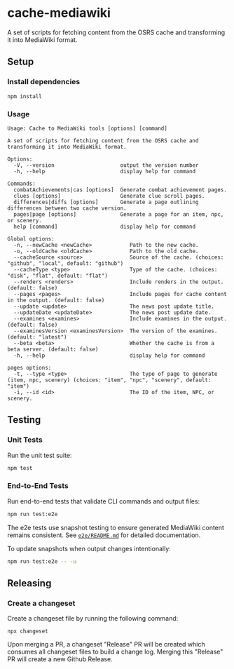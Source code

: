 # cache-mediawiki

A set of scripts for fetching content from the OSRS cache and transforming it into MediaWiki format.

## Setup

### Install dependencies

```
npm install
```

### Usage

```
Usage: Cache to MediaWiki tools [options] [command]

A set of scripts for fetching content from the OSRS cache and transforming it into MediaWiki format.

Options:
  -V, --version                     output the version number
  -h, --help                        display help for command

Commands:
  combatAchievements|cas [options]  Generate combat achievement pages.
  clues [options]                   Generate clue scroll pages.
  differences|diffs [options]       Generate a page outlining differences between two cache version.
  pages|page [options]              Generate a page for an item, npc, or scenery.
  help [command]                    display help for command

Global options:
  -n, --newCache <newCache>            Path to the new cache.
  -o, --oldCache <oldCache>            Path to the old cache.
  --cacheSource <source>               Source of the cache. (choices: "github", "local", default: "github")
  --cacheType <type>                   Type of the cache. (choices: "disk", "flat", default: "flat")
  --renders <renders>                  Include renders in the output. (default: false)
  --pages <pages>                      Include pages for cache content in the output. (default: false)
  --update <update>                    The news post update title.
  --updateDate <updateDate>            The news post update date.
  --examines <examines>                Include examines in the output. (default: false)
  --examinesVersion <examinesVersion>  The version of the examines. (default: "latest")
  --beta <beta>                        Whether the cache is from a beta server. (default: false)
  -h, --help                           display help for command

pages options:
  -t, --type <type>                    The type of page to generate (item, npc, scenery) (choices: "item", "npc", "scenery", default: "item")
  -i, --id <id>                        The ID of the item, NPC, or scenery.
```

## Testing

### Unit Tests

Run the unit test suite:

```bash
npm test
```

### End-to-End Tests

Run end-to-end tests that validate CLI commands and output files:

```bash
npm run test:e2e
```

The e2e tests use snapshot testing to ensure generated MediaWiki content remains consistent. See [`e2e/README.md`](e2e/README.md) for detailed documentation.

To update snapshots when output changes intentionally:

```bash
npm run test:e2e -- -u
```

## Releasing

### Create a changeset

Create a changeset file by running the following command:

```
npx changeset
```

Upon merging a PR, a changeset "Release" PR will be created which consumes all changeset files to build a change log. Merging this "Release" PR will create a new Github Release.
